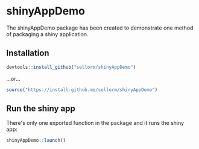 # shinyAppDemo

The shinyAppDemo package has been created to demonstrate one method of packaging a shiny application.

## Installation

``` r
devtools::install_github("sellorm/shinyAppDemo")
```

...or...

``` r
source("https://install-github.me/sellorm/shinyAppDemo")
```

## Run the shiny app

There's only one exported function in the package and it runs the shiny app:

``` r
shinyAppDemo::launch()
```
